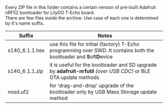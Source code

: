 Every ZIP file in this folder contains a certain version of pre-built Adafruit nRF52 bootloader for LilyGO T-Echo board.<br>
There are few files inside the archive. Use case of each one is determined by it's name suffix.

Suffix|Notes
---|---
s140_6.1.1.hex|use this file for initial (factory) T-Echo programming over SWD. It contains both the bootloader and **S**oft**D**evice
s140_6.1.1.zip|it is useful for the bootloader and SD upgrade by **adafruit-nrfutil** _(over USB CDC)_ or BLE OTA update methods
nosd.uf2|for 'drag-and-drop' upgrade of the bootloader only by USB Mass Storage update method
